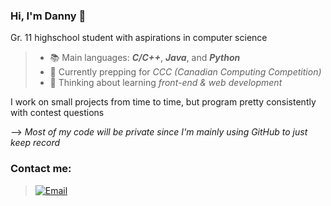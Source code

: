### Hi, I'm Danny 👋
Gr. 11 highschool student with aspirations in computer science
>
>- 📚 Main languages: ***C/C++***, ***Java***, and ***Python***
>- 🌱 Currently prepping for _CCC (Canadian Computing Competition)_
>- 🤔 Thinking about learning _front-end & web development_
>

I work on small projects from time to time, but program pretty consistently with contest questions

--> *Most of my code will be private since I'm mainly using GitHub to just keep record*


### Contact me:
> [![Email](https://ssl.gstatic.com/ui/v1/icons/mail/rfr/logo_gmail_lockup_dark_1x_r2.png 'Gmail')](mailto:hudanny295@gmail.com)

<!--
**Danh295/Danh295** is a ✨ _special_ ✨ repository because its `README.md` (this file) appears on your GitHub profile.

Here are some ideas to get you started:

- 🔭 I’m currently working on ...
- 🌱 I’m currently learning ...
- 👯 I’m looking to collaborate on ...
- 🤔 I’m looking for help with ...
- 💬 Ask me about ...
- 📫 How to reach me: ...
- 😄 Pronouns: ...
- ⚡ Fun fact: ...
-->
